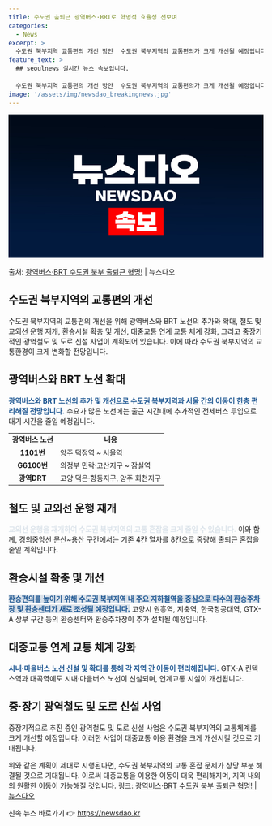 ```yaml
---
title: 수도권 출퇴근 광역버스·BRT로 혁명적 효율성 선보여
categories:
  - News
excerpt: >
  수도권 북부지역 교통편의 개선 방안  수도권 북부지역의 교통편의가 크게 개선될 예정입니다. 국토교통부 대도시…
feature_text: >
  ## seoulnews 실시간 뉴스 속보입니다.

  수도권 북부지역 교통편의 개선 방안  수도권 북부지역의 교통편의가 크게 개선될 예정입니다. 국토교통부 대도시…
image: '/assets/img/newsdao_breakingnews.jpg'
---
```


![뉴스다오 속보](/assets/img/newsdao_breakingnews.jpg)

<p>출처: <a href="https://newsdao.kr/4089" rel="dofollow">광역버스·BRT 수도권 북부 출퇴근 혁명!</a> | 뉴스다오</p>

<h2>수도권 북부지역의 교통편의 개선</h2>
수도권 북부지역의 교통편의 개선을 위해 광역버스와 BRT 노선의 추가와 확대, 철도 및 교외선 운행 재개, 환승시설 확충 및 개선, 대중교통 연계 교통 체계 강화, 그리고 중장기적인 광역철도 및 도로 신설 사업이 계획되어 있습니다. 이에 따라 수도권 북부지역의 교통환경이 크게 변화할 전망입니다.

<h2>광역버스와 BRT 노선 확대</h2>
<b><span style="color: #1a5490;">광역버스와 BRT 노선의 추가 및 개선으로 수도권 북부지역과 서울 간의 이동이 한층 편리해질 전망입니다.</span></b> 수요가 많은 노선에는 출근 시간대에 추가적인 전세버스 투입으로 대기 시간을 줄일 예정입니다.

<table>
  <tr>
    <td style="text-align: center; height: 17px;"><b>광역버스 노선</b></td>
    <td style="text-align: center; height: 17px;"><b>내용</b></td>
  </tr>
  <tr>
    <td style="text-align: center; height: 17px;"><b>1101번</b></td>
    <td>양주 덕정역 ~ 서울역</td>
  </tr>
  <tr>
    <td style="text-align: center; height: 17px;"><b>G6100번</b></td>
    <td>의정부 민락·고산지구 ~ 잠실역</td>
  </tr>
  <tr>
    <td style="text-align: center; height: 17px;"><b>광역DRT</b></td>
    <td>고양 덕은·향동지구, 양주 회천지구</td>
  </tr>
</table>

<h2>철도 및 교외선 운행 재개</h2>
<b><span style="color: #21538527;">교외선 운행을 재개하여 수도권 북부지역의 교통 혼잡을 크게 줄일 수 있습니다.</span></b> 이와 함께, 경의중앙선 문산~용산 구간에서는 기존 4칸 열차를 8칸으로 증량해 출퇴근 혼잡을 줄일 계획입니다.

<h2>환승시설 확충 및 개선</h2>
<b><span style="background-color: #21538527; color: #1a5490;">환승편의를 높이기 위해 수도권 북부지역 내 주요 지하철역을 중심으로 다수의 환승주차장 및 환승센터가 새로 조성될 예정입니다.</span></b> 고양시 원흥역, 지축역, 한국항공대역, GTX-A 상부 구간 등의 환승센터와 환승주차장이 추가 설치될 예정입니다.

<h2>대중교통 연계 교통 체계 강화</h2>
<b><span style="color: #1a5490;">시내·마을버스 노선 신설 및 확대를 통해 각 지역 간 이동이 편리해집니다.</span></b> GTX-A 킨텍스역과 대곡역에도 시내·마을버스 노선이 신설되며, 연계교통 시설이 개선됩니다.

<h2>중·장기 광역철도 및 도로 신설 사업</h2>
중장기적으로 추진 중인 광역철도 및 도로 신설 사업은 수도권 북부지역의 교통체계를 크게 개선할 예정입니다. 이러한 사업이 대중교통 이용 환경을 크게 개선시킬 것으로 기대됩니다.

위와 같은 계획이 제대로 시행된다면, 수도권 북부지역의 교통 혼잡 문제가 상당 부분 해결될 것으로 기대됩니다. 이로써 대중교통을 이용한 이동이 더욱 편리해지며, 지역 내외의 원활한 이동이 가능해질 것입니다. 링크: [광역버스·BRT 수도권 북부 출퇴근 혁명! | 뉴스다오](https://newsdao.kr/4089) 

신속 뉴스 바로가기 👉 <a href="https://newsdao.kr" rel="dofollow">https://newsdao.kr</a>



